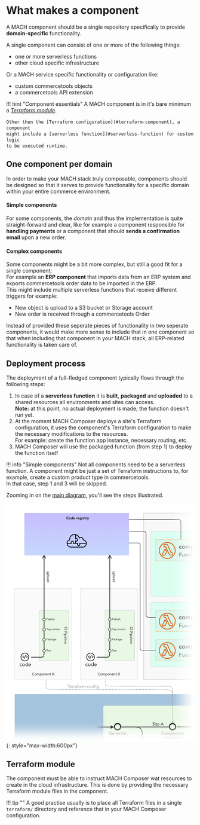 # What makes a component

A MACH component should be a single repository specifically to provide
**domain-specific** functionality.

A single component can consist of one or more of the following things:

- one or more serverless functions
- other cloud specific infrastructure

Or a MACH service specific functionality or configuration like:

- custom commercetools objects
- a commercetools API extension

!!! hint "Component essentials"
    A MACH component is in it's bare minimum a [*Terraform module*](https://www.terraform.io/docs/configuration/modules.html).

    Other then the [Terraform configuration](#terraform-component), a component
    might include a [serverless function](#serverless-function) for custom logic
    to be executed runtime.

## One component per domain

In order to make your MACH stack truly composable, components should be designed
so that it serves to provide functionality for a specific domain within your
entire commerce environment.

#### Simple components
For some components, the *domain* and thus the implementation is quite
straight-forward and clear, like for example a component responsible for
**handling payments** or a component that should **sends a confirmation email**
upon a new order.

#### Complex components
Some components might be a bit more complex, but still a good fit for a single
component;<br>
For example an **ERP component** that imports data from an ERP system and
exports commercetools order data to be imported in the ERP.<br>
This might include multiple serverless functions that receive different triggers
for example:

- New object is upload to a S3 bucket or Storage account
- New order is received through a commercetools Order

Instead of provided these seperate pieces of functionality in two seperate
components, it would make more sense to include that in one component so that
when including that component in your MACH stack, all ERP-related
functionality is taken care of.


## Deployment process

The deployment of a full-fledged component typically flows through the following steps:

1. In case of a **serverless function** it is **built**, **packaged** and
   **uploaded** to a shared resources all environments and sites can access.<br>
   **Note:** at this point, no actual deployment is made; the function doesn't run yet.
2. At the moment MACH Composer deploys a site's Terraform configuration, it uses
   the component's Terraform configuration to make the necessary modifications to
   the resources.<br>
   For example: create the function app instance, necessary routing, etc.
3. MACH Composer will use the packaged function (from step 1) to deploy the function itself

!!! info "Simple components"
      Not all components need to be a serverless function. A component might be
      just a set of Terraform instructions to, for example, create a custom
      product type in commercetools.<br>
      In that case, step 1 and 3 will be skipped.

Zooming in on the [main diagram](../../tutorial/intro.md#how-does-it-work),
you'll see the steps illustrated.

![Component diagram](../../_img/component-diagram.png){: style="max-width:600px"}

## Terraform module

The component must be able to instruct MACH Composer wat resources to create in
the cloud infrastructure.  This is done by providing the necessary Terraform
module files in the component.


!!! tip ""
      A good practise usually is to place all Terraform files in a single
      `terraform/` directory and reference that in your MACH Composer
      configuration.
